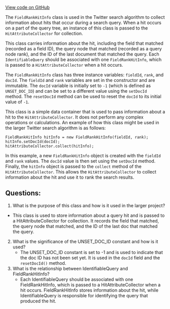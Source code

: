[View code on GitHub](https://github.com/misbahsy/the-algorithm/src/java/com/twitter/search/common/query/FieldRankHitInfo.java)

The `FieldRankHitInfo` class is used in the Twitter search algorithm to collect information about hits that occur during a search query. When a hit occurs on a part of the query tree, an instance of this class is passed to the `HitAttributeCollector` for collection. 

This class carries information about the hit, including the field that matched (recorded as a field ID), the query node that matched (recorded as a query node rank), and the ID of the last document that matched the query. Each `IdentifiableQuery` should be associated with one `FieldRankHitInfo`, which is passed to a `HitAttributeCollector` when a hit occurs.

The `FieldRankHitInfo` class has three instance variables: `fieldId`, `rank`, and `docId`. The `fieldId` and `rank` variables are set in the constructor and are immutable. The `docId` variable is initially set to `-1` (which is defined as `UNSET_DOC_ID`) and can be set to a different value using the `setDocId` method. The `resetDocId` method can be used to reset the `docId` to its initial value of `-1`.

This class is a simple data container that is used to pass information about a hit to the `HitAttributeCollector`. It does not perform any complex operations or calculations. An example of how this class might be used in the larger Twitter search algorithm is as follows:

```
FieldRankHitInfo hitInfo = new FieldRankHitInfo(fieldId, rank);
hitInfo.setDocId(docId);
hitAttributeCollector.collect(hitInfo);
```

In this example, a new `FieldRankHitInfo` object is created with the `fieldId` and `rank` values. The `docId` value is then set using the `setDocId` method. Finally, the `hitInfo` object is passed to the `collect` method of the `HitAttributeCollector`. This allows the `HitAttributeCollector` to collect information about the hit and use it to rank the search results.
## Questions: 
 1. What is the purpose of this class and how is it used in the larger project?
   - This class is used to store information about a query hit and is passed to a HitAttributeCollector for collection. It records the field that matched, the query node that matched, and the ID of the last doc that matched the query.
2. What is the significance of the UNSET_DOC_ID constant and how is it used?
   - The UNSET_DOC_ID constant is set to -1 and is used to indicate that the doc ID has not been set yet. It is used in the `docId` field and the `resetDocId()` method.
3. What is the relationship between IdentifiableQuery and FieldRankHitInfo?
   - Each IdentifiableQuery should be associated with one FieldRankHitInfo, which is passed to a HitAttributeCollector when a hit occurs. FieldRankHitInfo stores information about the hit, while IdentifiableQuery is responsible for identifying the query that produced the hit.